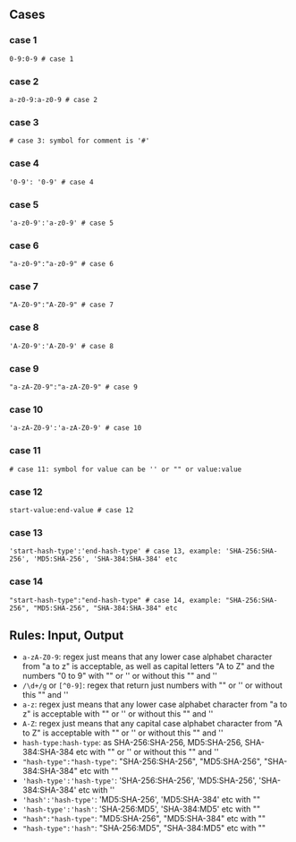 ## Cases
### case 1
```
0-9:0-9 # case 1
```

### case 2
```
a-z0-9:a-z0-9 # case 2
```

### case 3
```
# case 3: symbol for comment is '#'
```

### case 4
```
'0-9': '0-9' # case 4
```

### case 5
```
'a-z0-9':'a-z0-9' # case 5
```

### case 6
```
"a-z0-9":"a-z0-9" # case 6
```

### case 7
```
"A-Z0-9":"A-Z0-9" # case 7
```

### case 8
```
'A-Z0-9':'A-Z0-9' # case 8
```

### case 9
```
"a-zA-Z0-9":"a-zA-Z0-9" # case 9 
```

### case 10
```
'a-zA-Z0-9':'a-zA-Z0-9' # case 10 
```

### case 11
```
# case 11: symbol for value can be '' or "" or value:value
```

### case 12
```
start-value:end-value # case 12
```

### case 13
```
'start-hash-type':'end-hash-type' # case 13, example: 'SHA-256:SHA-256', 'MD5:SHA-256', 'SHA-384:SHA-384' etc
```

### case 14
```
"start-hash-type":"end-hash-type" # case 14, example: "SHA-256:SHA-256", "MD5:SHA-256", "SHA-384:SHA-384" etc
```

## Rules: Input, Output
- `a-zA-Z0-9`: regex just means that any lower case alphabet character from "a to z" is acceptable, as well as capital letters "A to Z" and the numbers "0 to 9" with "" or '' or without this "" and ''
- `/\d+/g` or `[^0-9]`: regex that return just numbers with "" or '' or without this "" and ''
- `a-z`: regex just means that any lower case alphabet character from "a to z" is acceptable with "" or '' or without this "" and ''
- `A-Z`: regex just means that any capital case alphabet character from "A to Z" is acceptable with "" or '' or without this "" and ''
- `hash-type:hash-type`: as SHA-256:SHA-256, MD5:SHA-256, SHA-384:SHA-384 etc with "" or '' or without this "" and ''
- `"hash-type":"hash-type"`: "SHA-256:SHA-256", "MD5:SHA-256", "SHA-384:SHA-384" etc with ""
- `'hash-type':'hash-type'`: 'SHA-256:SHA-256', 'MD5:SHA-256', 'SHA-384:SHA-384' etc with ''
- `'hash':'hash-type'`: 'MD5:SHA-256', 'MD5:SHA-384' etc with ""
- `'hash-type':'hash'`: 'SHA-256:MD5', 'SHA-384:MD5' etc with ""
- `"hash":"hash-type"`: "MD5:SHA-256", "MD5:SHA-384" etc with ""
- `"hash-type":'hash"`: "SHA-256:MD5", "SHA-384:MD5" etc with ""
